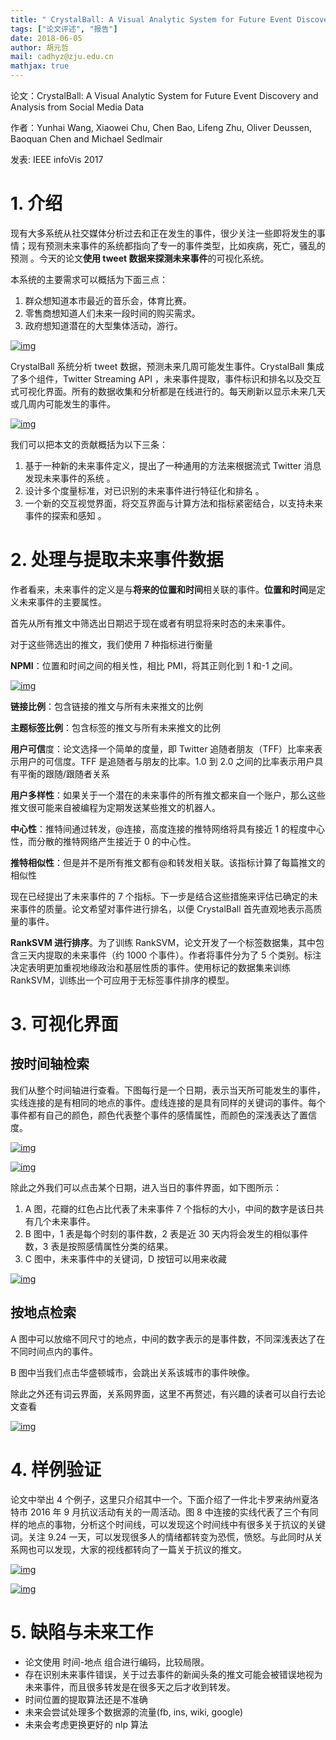 ```yaml
---
title: " CrystalBall: A Visual Analytic System for Future Event Discovery and Analysis from Social Media Data"
tags: ["论文评述", "报告"]
date: 2018-06-05
author: 胡元哲
mail: cadhyz@zju.edu.cn
mathjax: true
---
```


论文：CrystalBall: A Visual Analytic System for Future Event Discovery and Analysis from Social Media Data

作者：Yunhai Wang, Xiaowei Chu, Chen Bao, Lifeng Zhu, Oliver Deussen, Baoquan Chen and Michael Sedlmair

发表: IEEE infoVis 2017

# 1. 介绍

现有大多系统从社交媒体分析过去和正在发生的事件，很少关注一些即将发生的事情；现有预测未来事件的系统都指向了专一的事件类型，比如疾病，死亡，骚乱的预测 。今天的论文**使用 tweet 数据来探测未来事件**的可视化系统。

本系统的主要需求可以概括为下面三点：

1. 群众想知道本市最近的音乐会，体育比赛。
2. 零售商想知道人们未来一段时间的购买需求。
3. 政府想知道潜在的大型集体活动，游行。

[![img](http://www.cad.zju.edu.cn/home/vagblog/wp-content/uploads/2018/06/Screen-Shot-2018-05-16-at-11.12.51-AM.png)](http://www.cad.zju.edu.cn/home/vagblog/wp-content/uploads/2018/06/Screen-Shot-2018-05-16-at-11.12.51-AM.png)

CrystalBall 系统分析 tweet 数据，预测未来几周可能发生事件。CrystalBall 集成了多个组件，Twitter Streaming API ，未来事件提取，事件标识和排名以及交互式可视化界面。所有的数据收集和分析都是在线进行的。每天刷新以显示未来几天或几周内可能发生的事件。

[![img](http://www.cad.zju.edu.cn/home/vagblog/wp-content/uploads/2018/06/Screen-Shot-2018-05-16-at-11.13.00-AM.png)](http://www.cad.zju.edu.cn/home/vagblog/wp-content/uploads/2018/06/Screen-Shot-2018-05-16-at-11.13.00-AM.png)

我们可以把本文的贡献概括为以下三条：

1. 基于一种新的未来事件定义，提出了一种通用的方法来根据流式 Twitter 消息发现未来事件的系统 。
2. 设计多个度量标准，对已识别的未来事件进行特征化和排名 。
3. 一个新的交互视觉界面，将交互界面与计算方法和指标紧密结合，以支持未来事件的探索和感知 。

# 2. 处理与提取未来事件数据

作者看来，未来事件的定义是与**将来的位置和时间**相关联的事件。**位置和时间**是定义未来事件的主要属性。

首先从所有推文中筛选出日期迟于现在或者有明显将来时态的未来事件。

对于这些筛选出的推文，我们使用 7 种指标进行衡量

**NPMI**：位置和时间之间的相关性，相比 PMI，将其正则化到 1 和-1 之间。

[![img](http://www.cad.zju.edu.cn/home/vagblog/wp-content/uploads/2018/06/Screen-Shot-2018-05-17-at-8.58.53-AM.png)](http://www.cad.zju.edu.cn/home/vagblog/wp-content/uploads/2018/06/Screen-Shot-2018-05-17-at-8.58.53-AM.png)

**链接比例**：包含链接的推文与所有未来推文的比例

**主题标签比例**：包含标签的推文与所有未来推文的比例

**用户可信**度：论文选择一个简单的度量，即 Twitter 追随者朋友（TFF）比率来表示用户的可信度。TFF 是追随者与朋友的比率。1.0 到 2.0 之间的比率表示用户具有平衡的跟随/跟随者关系

**用户多样性**：如果关于一个潜在的未来事件的所有推文都来自一个账户，那么这些推文很可能来自被编程为定期发送某些推文的机器人。

**中心性**：推特间通过转发，@连接，高度连接的推特网络将具有接近 1 的程度中心性，而分散的推特网络产生接近于 0 的中心性。

**推特相似性**：但是并不是所有推文都有@和转发相关联。该指标计算了每篇推文的相似性

现在已经提出了未来事件的 7 个指标。下一步是结合这些措施来评估已确定的未来事件的质量。论文希望对事件进行排名，以便 CrystalBall 首先直观地表示高质量的事件。

**RankSVM 进行排序**。为了训练 RankSVM，论文开发了一个标签数据集，其中包含三天内提取的未来事件（约 1000 个事件）。作者将事件分为了 5 个类别。标注决定表明更加重视地缘政治和基层性质的事件。使用标记的数据集来训练 RankSVM，训练出一个可应用于无标签事件排序的模型。

# 3. 可视化界面

## 按时间轴检索

我们从整个时间轴进行查看。下图每行是一个日期，表示当天所可能发生的事件，实线连接的是有相同的地点的事件。虚线连接的是具有同样的关键词的事件。每个事件都有自己的颜色，颜色代表整个事件的感情属性，而颜色的深浅表达了置信度。

[![img](http://www.cad.zju.edu.cn/home/vagblog/wp-content/uploads/2018/06/Screen-Shot-2018-05-17-at-11.51.21-PM.png)](http://www.cad.zju.edu.cn/home/vagblog/wp-content/uploads/2018/06/Screen-Shot-2018-05-17-at-11.51.21-PM.png)

[![img](http://www.cad.zju.edu.cn/home/vagblog/wp-content/uploads/2018/06/Screen-Shot-2018-05-18-at-4.30.20-PM.png)](http://www.cad.zju.edu.cn/home/vagblog/wp-content/uploads/2018/06/Screen-Shot-2018-05-18-at-4.30.20-PM.png)

除此之外我们可以点击某个日期，进入当日的事件界面，如下图所示：

1. A 图，花瓣的红色占比代表了未来事件 7 个指标的大小，中间的数字是该日共有几个未来事件。
2. B 图中，1 表是每个时刻的事件数，2 表是近 30 天内将会发生的相似事件数，3 表是按照感情属性分类的结果。
3. C 图中，未来事件中的关键词，D 按钮可以用来收藏

[![img](http://www.cad.zju.edu.cn/home/vagblog/wp-content/uploads/2018/06/Screen-Shot-2018-05-18-at-4.47.53-PM.png)](http://www.cad.zju.edu.cn/home/vagblog/wp-content/uploads/2018/06/Screen-Shot-2018-05-18-at-4.47.53-PM.png)

## 按地点检索

A 图中可以放缩不同尺寸的地点，中间的数字表示的是事件数，不同深浅表达了在不同时间点内的事件。

B 图中当我们点击华盛顿城市，会跳出关系该城市的事件映像。

除此之外还有词云界面，关系网界面，这里不再赘述，有兴趣的读者可以自行去论文查看

[![img](http://www.cad.zju.edu.cn/home/vagblog/wp-content/uploads/2018/06/Screen-Shot-2018-05-18-at-5.59.02-PM.png)](http://www.cad.zju.edu.cn/home/vagblog/wp-content/uploads/2018/06/Screen-Shot-2018-05-18-at-5.59.02-PM.png)

# 4. 样例验证

论文中举出 4 个例子，这里只介绍其中一个。下面介绍了一件北卡罗来纳州夏洛特市 2016 年 9 月抗议活动有关的一周活动。图 8 中连接的实线代表了三个有同样的地点的事物，分析这个时间线，可以发现这个时间线中有很多关于抗议的关键词。关注 9.24 一天，可以发现很多人的情绪都转变为恐慌，愤怒。与此同时从关系网也可以发现，大家的视线都转向了一篇关于抗议的推文。

[![img](http://www.cad.zju.edu.cn/home/vagblog/wp-content/uploads/2018/06/Screen-Shot-2018-05-18-at-7.44.08-PM.png)](http://www.cad.zju.edu.cn/home/vagblog/wp-content/uploads/2018/06/Screen-Shot-2018-05-18-at-7.44.08-PM.png)

[![img](http://www.cad.zju.edu.cn/home/vagblog/wp-content/uploads/2018/06/Screen-Shot-2018-05-18-at-7.44.04-PM.png)](http://www.cad.zju.edu.cn/home/vagblog/wp-content/uploads/2018/06/Screen-Shot-2018-05-18-at-7.44.04-PM.png)

# 5. 缺陷与未来工作

-   论文使用 时间-地点 组合进行编码，比较局限。
-   存在识别未来事件错误，关于过去事件的新闻头条的推文可能会被错误地视为未来事件，而且很多转发是在很多天之后才收到转发。
-   时间位置的提取算法还是不准确
-   未来会尝试处理多个数据源的流量(fb, ins, wiki, google)
-   未来会考虑更换更好的 nlp 算法
